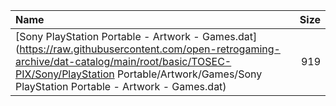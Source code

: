 |Name|Size|
|:---|---:|
|[Sony PlayStation Portable - Artwork - Games.dat](https://raw.githubusercontent.com/open-retrogaming-archive/dat-catalog/main/root/basic/TOSEC-PIX/Sony/PlayStation Portable/Artwork/Games/Sony PlayStation Portable - Artwork - Games.dat)|919|
